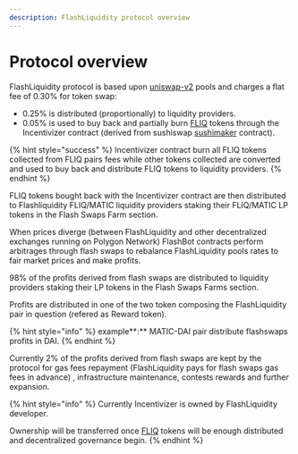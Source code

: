 ```yaml
---
description: FlashLiquidity protocol overview
---
```


# Protocol overview

FlashLiquidity protocol is based upon [uniswap-v2](https://github.com/Uniswap/v2-core) pools and charges a flat fee of 0.30% for token swap:

* 0.25% is distributed (proportionally) to liquidity providers.
* 0.05% is used to buy back and partially burn [FLIQ](../fliq-token.md) tokens through the Incentivizer contract (derived from sushiswap [sushimaker](https://github.com/sushiswap/sushiswap/blob/canary/contracts/SushiMaker.sol) contract).

{% hint style="success" %}
Incentivizer contract burn all FLIQ tokens collected from FLIQ pairs fees while other tokens collected are converted and used to buy back and distribute FLIQ tokens to liquidity providers.
{% endhint %}

FLIQ tokens bought back with the Incentivizer contract are then distributed to Flashliquidity FLIQ/MATIC liquidity providers staking their FLIQ/MATIC LP tokens in the Flash Swaps Farm section.

When prices diverge (between FlashLiquidity and other decentralized exchanges running on Polygon Network) FlashBot contracts perform arbitrages through flash swaps to rebalance FlashLiquidity pools rates to fair market prices and make profits.

98% of the profits derived from flash swaps are distributed to liquidity providers staking their LP tokens in the Flash Swaps Farms section.

Profits are distributed in one of the two token composing the FlashLiquidity pair in question (refered as Reward token).&#x20;

{% hint style="info" %}
example**:** MATIC-DAI pair distribute flashswaps profits in DAI.&#x20;
{% endhint %}

Currently 2% of the profits derived from flash swaps are kept by the protocol for gas fees repayment (FlashLiquidity pays for flash swaps gas fees in advance) , infrastructure maintenance, contests rewards and further expansion. &#x20;

{% hint style="info" %}
Currently Incentivizer is owned by FlashLiquidity developer.

Ownership will be transferred once [FLIQ](../fliq-token.md) tokens will be enough distributed and decentralized governance begin.&#x20;
{% endhint %}

